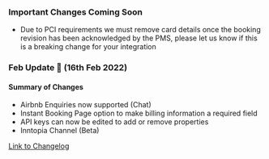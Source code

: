 ### Important Changes Coming Soon
- Due to PCI requirements we must remove card details once the booking revision has been acknowledged by the PMS, please let us know if this is a breaking change for your integration

### Feb Update 🚀 (16th Feb 2022)

#### Summary of Changes
- Airbnb Enquiries now supported (Chat)
- Instant Booking Page option to make billing information a required field
- API keys can now be edited to add or remove properties
- Inntopia Channel (Beta)

[Link to Changelog](https://docs.channex.io/changelog)
